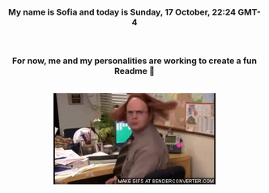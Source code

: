 


<div align="center">
<h3 >My name is Sofia and today is Sunday, 17 October, 22:24 GMT-4</h3><br>
<h3 >For now, me and my personalities are working to create a fun Readme 👋
</h3><br>
<img src='img/dwight.gif' alt='working...'/>
</div>
